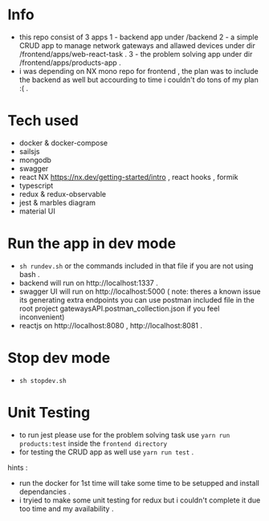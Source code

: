 # Info 
  - this repo consist of 3 apps 
      1 - backend app under /backend
      2 - a simple CRUD app to manage network gateways and allawed devices under dir /frontend/apps/web-react-task .
      3 - the problem solving app under dir /frontend/apps/products-app .
  - i was depending on NX mono repo for frontend , the plan was to include the backend as well but accourding to time i couldn't do tons of my plan :( .

# Tech used

- docker & docker-compose
- sailsjs
- mongodb
- swagger
- react NX https://nx.dev/getting-started/intro , react hooks , formik
- typescript
- redux & redux-observable
- jest & marbles diagram
- material UI

# Run the app in dev mode
- `sh rundev.sh` or the commands included in that file if you are not using bash .
- backend will run on http://localhost:1337 .
- swagger UI will run on http://localhost:5000 ( note: theres a known issue its generating extra endpoints you can use postman included file in the root project gatewaysAPI.postman_collection.json if you feel inconvenient)
- reactjs on http://localhost:8080 , http://localhost:8081 .

# Stop dev mode
- `sh stopdev.sh`

# Unit Testing 
- to run jest please use for the problem solving task use `yarn run products:test` inside the `frontend directory`
- for testing the CRUD app as well use `yarn run test` .

hints : 
- run the docker for 1st time will take some time to be setupped and install dependancies .
- i tryied to make some unit testing for redux but i couldn't complete it due too time and my availability .
